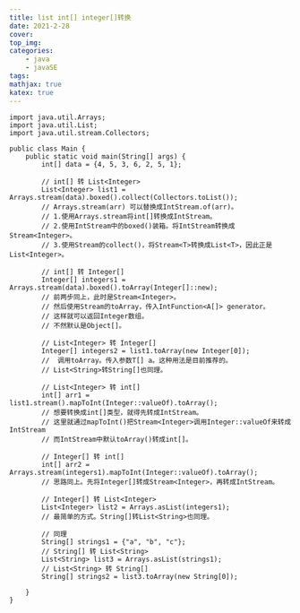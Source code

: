 ```yaml
---
title: list int[] integer[]转换
date: 2021-2-28
cover:
top_img:
categories: 
    - java
    - javaSE
tags: 
mathjax: true
katex: true
---
```

    import java.util.Arrays;
    import java.util.List;
    import java.util.stream.Collectors;
     
    public class Main {
        public static void main(String[] args) {
            int[] data = {4, 5, 3, 6, 2, 5, 1};
     
            // int[] 转 List<Integer>
            List<Integer> list1 = Arrays.stream(data).boxed().collect(Collectors.toList());
            // Arrays.stream(arr) 可以替换成IntStream.of(arr)。
            // 1.使用Arrays.stream将int[]转换成IntStream。
            // 2.使用IntStream中的boxed()装箱。将IntStream转换成Stream<Integer>。
            // 3.使用Stream的collect()，将Stream<T>转换成List<T>，因此正是List<Integer>。
     
            // int[] 转 Integer[]
            Integer[] integers1 = Arrays.stream(data).boxed().toArray(Integer[]::new);
            // 前两步同上，此时是Stream<Integer>。
            // 然后使用Stream的toArray，传入IntFunction<A[]> generator。
            // 这样就可以返回Integer数组。
            // 不然默认是Object[]。
     
            // List<Integer> 转 Integer[]
            Integer[] integers2 = list1.toArray(new Integer[0]);
            //  调用toArray。传入参数T[] a。这种用法是目前推荐的。
            // List<String>转String[]也同理。
     
            // List<Integer> 转 int[]
            int[] arr1 = list1.stream().mapToInt(Integer::valueOf).toArray();
            // 想要转换成int[]类型，就得先转成IntStream。
            // 这里就通过mapToInt()把Stream<Integer>调用Integer::valueOf来转成IntStream
            // 而IntStream中默认toArray()转成int[]。
     
            // Integer[] 转 int[]
            int[] arr2 = Arrays.stream(integers1).mapToInt(Integer::valueOf).toArray();
            // 思路同上。先将Integer[]转成Stream<Integer>，再转成IntStream。
     
            // Integer[] 转 List<Integer>
            List<Integer> list2 = Arrays.asList(integers1);
            // 最简单的方式。String[]转List<String>也同理。
     
            // 同理
            String[] strings1 = {"a", "b", "c"};
            // String[] 转 List<String>
            List<String> list3 = Arrays.asList(strings1);
            // List<String> 转 String[]
            String[] strings2 = list3.toArray(new String[0]);
     
        }
    }